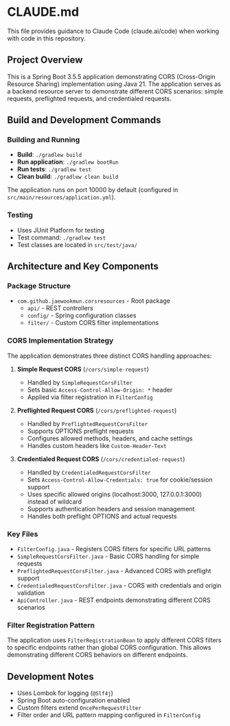 # CLAUDE.md

This file provides guidance to Claude Code (claude.ai/code) when working with code in this repository.

## Project Overview

This is a Spring Boot 3.5.5 application demonstrating CORS (Cross-Origin Resource Sharing) implementation using Java 21. The application serves as a backend resource server to demonstrate different CORS scenarios: simple requests, preflighted requests, and credentialed requests.

## Build and Development Commands

### Building and Running
- **Build**: `./gradlew build`
- **Run application**: `./gradlew bootRun`
- **Run tests**: `./gradlew test`
- **Clean build**: `./gradlew clean build`

The application runs on port 10000 by default (configured in `src/main/resources/application.yml`).

### Testing
- Uses JUnit Platform for testing
- Test command: `./gradlew test`
- Test classes are located in `src/test/java/`

## Architecture and Key Components

### Package Structure
- `com.github.jaewookmun.corsresources` - Root package
  - `api/` - REST controllers
  - `config/` - Spring configuration classes
  - `filter/` - Custom CORS filter implementations

### CORS Implementation Strategy

The application demonstrates three distinct CORS handling approaches:

1. **Simple Request CORS** (`/cors/simple-request`)
   - Handled by `SimpleRequestCorsFilter`
   - Sets basic `Access-Control-Allow-Origin: *` header
   - Applied via filter registration in `FilterConfig`

2. **Preflighted Request CORS** (`/cors/preflighted-request`)
   - Handled by `PreflightedRequestCorsFilter`
   - Supports OPTIONS preflight requests
   - Configures allowed methods, headers, and cache settings
   - Handles custom headers like `Custom-Header-Text`

3. **Credentialed Request CORS** (`/cors/credentialed-request`)
   - Handled by `CredentialedRequestCorsFilter`
   - Sets `Access-Control-Allow-Credentials: true` for cookie/session support
   - Uses specific allowed origins (localhost:3000, 127.0.0.1:3000) instead of wildcard
   - Supports authentication headers and session management
   - Handles both preflight OPTIONS and actual requests

### Key Files
- `FilterConfig.java` - Registers CORS filters for specific URL patterns
- `SimpleRequestCorsFilter.java` - Basic CORS handling for simple requests
- `PreflightedRequestCorsFilter.java` - Advanced CORS with preflight support
- `CredentialedRequestCorsFilter.java` - CORS with credentials and origin validation
- `ApiController.java` - REST endpoints demonstrating different CORS scenarios

### Filter Registration Pattern
The application uses `FilterRegistrationBean` to apply different CORS filters to specific endpoints rather than global CORS configuration. This allows demonstrating different CORS behaviors on different endpoints.

## Development Notes

- Uses Lombok for logging (`@Slf4j`)
- Spring Boot auto-configuration enabled
- Custom filters extend `OncePerRequestFilter`
- Filter order and URL pattern mapping configured in `FilterConfig`